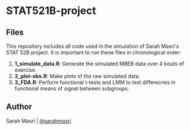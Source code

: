 # STAT521B-project

## Files
This repository includes all code used in the simulation of Sarah Masri's STAT 52B project. It is important to run these files in chronological order:
1. **1_simulate_data.R**: Generate the simulated MBEB data over 4 bouts of exercise.
2. **2_plot-obs.R**: Make plots of the raw simulated data.
3. **3_FDA.R**: Perform functional t-tests and LMM to test differecnes in functional means of signal between subgroups.


## Author
Sarah Masri | [@sarahmasri](https://github.com/sarahmasri)
